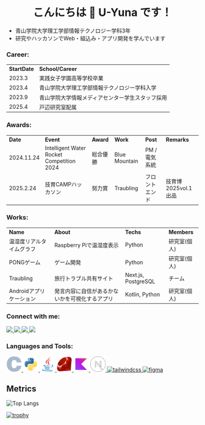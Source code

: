 <h1 align="center">こんにちは 👋 U-Yuna です！</h1>

- 青山学院大学理工学部情報テクノロジー学科3年
- 研究やハッカソンでWeb・組込み・アプリ開発を学んでいます

<h3 align="left">Career:</h3>
<table>
<tr><td><b>StartDate</b><td><b>School/Career</b>
<tr><td>2023.3<td>実践女子学園高等学校卒業
<tr><td>2023.4<td>青山学院大学理工学部情報テクノロジー学科入学
<tr><td>2023.9<td>青山学院大学情報メディアセンター学生スタッフ採用
<tr><td>2025.4<td>戸辺研究室配属
</table>

<h3 align="left">Awards:</h3>
<table>
<tr><td><b>Date</b><td><b>Event</b><td><b>Award</b><td><b>Work</b><td><b>Post</b><td><b>Remarks</b>
<tr><td>2024.11.24<td>Intelligent Water Rocket Competition 2024<td>総合優勝<td>Blue Mountain<td>PM / 電気系統<td>
<tr><td>2025.2.24<td>技育CAMPハッカソン<td>努力賞<td>Traubling<td>フロントエンド<td>技育博2025vol.1出品
</table>

<h3 align="left">Works:</h3>
<table>
<tr><td><b>Name</b><td><b>About</b><td><b>Techs</b><td><b>Members</b>
<tr><td>温湿度リアルタイムグラフ<td>Raspberry Piで温湿度表示<td>Python<td>研究室(個人)
<tr><td>PONGゲーム<td>ゲーム開発<td>Python<td>研究室(個人)
<tr><td>Traubling<td>旅行トラブル共有サイト<td>Next.js, PostgreSQL<td>チーム
<tr><td>Androidアプリケーション<td>発言内容に自信があるかないかを可視化するアプリ<td>Kotlin, Python<td>研究室(個人)
</table>

<h3 align="left">Connect with me:</h3>

<p align="left">
  <a href="https://github.com/U-Yuna" target="_blank" aria-label="GitHub">
    <img src="https://img.shields.io/badge/GitHub-U--Yuna-181717?style=for-the-badge&logo=github" />
  </a>
  <a href="https://x.com/yunayuna2322" target="_blank" aria-label="X (Twitter)">
    <img src="https://img.shields.io/badge/X-@yunayuna2322-000000?style=for-the-badge&logo=x" />
  </a>
  <a href="https://instagram.com/yunayuna2322" target="_blank" aria-label="Instagram">
    <img src="https://img.shields.io/badge/Instagram-@yunayuna2322-E4405F?style=for-the-badge&logo=instagram" />
  </a>
  <a href="https://u-yuna.github.io/Portfolio/" target="_blank" aria-label="Portfolio Site">
    <img src="https://img.shields.io/badge/Portfolio-u--yuna.github.io-14a0c4?style=for-the-badge&logo=githubpages&logoColor=white" />
  </a>
</p>

<h3 align="left">Languages and Tools:</h3>
<p align="left">
  <a href="https://www.cprogramming.com/" target="_blank">
    <img src="https://raw.githubusercontent.com/devicons/devicon/master/icons/c/c-original.svg" alt="C" width="40" height="40"/>
  </a>
  <a href="https://www.python.org" target="_blank"> <img src="https://raw.githubusercontent.com/devicons/devicon/master/icons/python/python-original.svg" alt="python" width="40" height="40"/> </a>
  <a href="https://www.java.com" target="_blank"> <img src="https://raw.githubusercontent.com/devicons/devicon/master/icons/java/java-original.svg" alt="java" width="40" height="40"/> </a>
  <a href="https://www.ruby-lang.org" target="_blank"> <img src="https://raw.githubusercontent.com/devicons/devicon/master/icons/ruby/ruby-original.svg" alt="ruby" width="40" height="40"/> </a>
  <a href="https://www.kotlinlang.org/" target="_blank">
    <img src="https://raw.githubusercontent.com/devicons/devicon/master/icons/kotlin/kotlin-original.svg" alt="Kotlin" width="40" height="40"/>
  </a>
  <a href="https://nextjs.org/" target="_blank"> <img src="https://raw.githubusercontent.com/devicons/devicon/master/icons/nextjs/nextjs-line.svg" alt="nextjs" width="40" height="40"/> </a>
  <a href="https://tailwindcss.com/" target="_blank"> <img src="https://www.vectorlogo.zone/logos/tailwindcss/tailwindcss-icon.svg" alt="tailwindcss" width="40" height="40"/> </a>
  <a href="https://www.figma.com/" target="_blank"> <img src="https://www.vectorlogo.zone/logos/figma/figma-icon.svg" alt="figma" width="40" height="40"/> </a>
</p>

## Metrics
<p align="left"> 
  <img alt="Top Langs" height="403px" src="https://github-readme-stats.vercel.app/api/top-langs/?username=U-Yuna&layout=donut-vertical&show_icons=true" />
</p>

[![trophy](https://github-profile-trophy.vercel.app/?username=U-Yuna&theme=tokyonight&column=8)](https://github.com/ryo-ma/github-profile-trophy)

